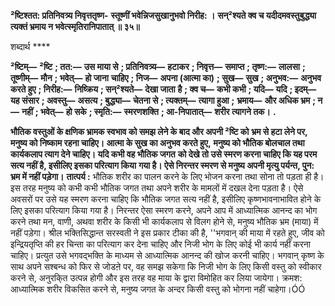 **²ष्टिश्तत: प्रतिनिवत्र्य निवृत्ततृष्ण-** **स्तूष्णीं भवेन्निजसुखानुभवो निरीह: ।** **सन्²श्यते क्व च यदीदमवस्तुबुद्ध्या** **त्यक्तं भ्रमाय न भवेत्स्मृतिरानिपातात् ॥ ३५॥** 

शब्दार्थ **** 

**²ष्टिम्—** **²ष्टि** **; तत:—** **उस माया से** **; प्रतिनिवत्र्य—** **हटाकर** **; निवृत्त—** **समाप्त** **; तृष्ण:—** **लालसा** **; तूष्णीम्—** **मौन** **; भवेत्—** **हो जाना** **चाहिए** **; निज—** **अपना (आत्मा का)** **; सुख—** **सुख** **; अनुभव:—** **अनुभव करते हुए** **; निरीह:—** **निष्क्रिय** **; सन्²श्यते—** **देखा जाता** **है** **; क्व च—** **कभी कभी** **; यदि—** **यदि** **; इदम्—** **यह संसार** **; अवस्तु—** **असत्य** **; बुद्ध्या—** **चेतना से** **; त्यक्तम्—** **त्यागा हुआ** **;** **भ्रमाय—** **और अधिक भ्रम** **; न—** **नहीं** **; भवेत्—** **हो सके** **; स्मृति:—** **स्मरणशक्ति** **; आ-निपातात्—** **शरीर त्यागने तक।** **.** 

**भौतिक वस्तुओं के क्षणिक भ्रामक स्वभाव को समझ लेने के बाद और अपनी ²ष्टि को** **भ्रम से हटा लेने पर, मनुष्य को निष्काम रहना चाहिए। आत्मा के सुख का अनुभव करते हुए,** **मनुष्य को भौतिक बोलचाल तथा कार्यकलाप त्याग देने चाहिए। यदि कभी वह भौतिक जगत** **को देखे तो उसे स्मरण करना चाहिए कि यह परम सत्य नहीं है, इसीलिए इसका परित्याग किया** **गया है। ऐसे निरन्तर स्मरण से मनुष्य अपनी मृत्यु पर्यन्त, पुन: भ्रम में नहीं पड़ेगा।** **तात्पर्य :** भौतिक शरीर का पालन करने के लिए भोजन करना तथा सोना तो पड़ता ही है। इस तरह मनुष्य को कभी कभी भौतिक जगत तथा अपने शरीर के मामलों में दखल देना पड़ता है। ऐसे अवसरों पर उसे यह स्मरण करना चाहिए कि भौतिक जगत सत्य नहीं है, इसीलिए कृष्णभावनाभावित होने के लिए इसका परित्याग किया गया है। निरन्तर ऐसा स्मरण करने, अपने आप में आध्यात्मिक आनन्द का भोग करने तथा मन, वाणी, अथवा शरीर के किसी भी कार्यकलाप से विलग होने से, मनुष्य भौतिक भ्रम (माया) में नहीं पड़ेगा। श्रील भक्तिसिद्धान्त सरस्वती ने इस प्रकार टीका की है, ''भगवान् की माया में रहते हुए, जीव को इन्द्रियतृप्ति की हर चिन्ता का परित्याग कर देना चाहिए और निजी भोग के लिए कोई भी कार्य नहीं करना चाहिए। प्रत्युत उसे भगवद्भक्ति के माध्यम से आध्यात्मिक आनन्द की खोज करनी चाहिए। भगवान् कृष्ण के साथ अपने सश्बन्ध को फिर से जोडऩे पर, वह समझ सकेगा कि निजी भोग के लिए किसी वस्तु को स्वीकार करने से, अनुरकि्त उत्पन्न होगी और इस तरह वह माया के द्वारा विमोहित कर लिया जायेगा। क्रमश: आध्यात्मिक शरीर विकसित करने से, मनुष्य जगत के अन्दर किसी वस्तु को भोगना नहीं चाहेगा।ÓÓ  